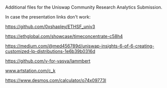 Additional files for the Uniswap Community Research Analytics Submission.

In case the presentation links don't work:

https://github.com/0xshapley/ETHSF_univ3

https://ethglobal.com/showcase/timeconcentrate-c58h4 

https://medium.com/@med456789d/uniswap-insights-6-of-6-creating-customized-lp-distributions-1e6b39b0316d 

https://github.com/v-for-vasya/lammbert

www.artstation.com/c_k

https://www.desmos.com/calculator/o74x09773l

